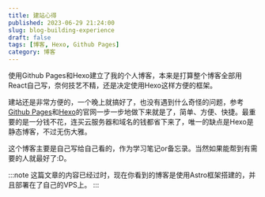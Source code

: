 ```yaml
---
title: 建站心得
published: 2023-06-29 21:24:00
slug: blog-building-experience
draft: false
tags: [博客, Hexo, Github Pages]
category: 博客
---
```

使用Github Pages和Hexo建立了我的个人博客，本来是打算整个博客全部用React自己写，奈何技艺不精，还是决定使用Hexo这样方便的框架。

建站还是非常方便的，一个晚上就搞好了，也没有遇到什么奇怪的问题，参考[Github Pages](https://pages.github.com/)和[Hexo](https://hexo.io/)的官网一步一步地做下来就是了，简单、方便、快捷。最重要的是一分钱不花，连买云服务器和域名的钱都省下来了，唯一的缺点是Hexo是静态博客，不过无伤大雅。

这个博客主要是自己写给自己看的，作为学习笔记or备忘录。当然如果能帮到有需要的人就最好了:D。

:::note
这篇文章的内容已经过时，现在你看到的博客是使用Astro框架搭建的，并且部署在了自己的VPS上。
:::
